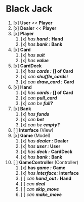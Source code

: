 # Black Jack
1. [x] **User** << **Player**
2. [x] **Dealer** << **Player**
3. [x] **Player**
    1. [x] _has_ _**hand :**_ **Hand**
    2. [x] _has_ _**bank :**_ **Bank**
4. [x] **Card**
    1. [x] _has_ **_suit_**
    2. [x] _has_ **_value_**
5. [x] **CardDeck**
    1. [x] _has_ _**cards :**_  **[] of Card** 
    2. [x] _can_ _**shuffle_cards**_!
    3. [x] _can_ **_draw_card :_** **Card**
6. [x] **Hand**
    1. [x] _has_ _**cards :**_  **[] of Card** 
    2. [x] _can_ _**pull_card**_
    3. [x] _can be_ _**full?**_
7. [x] **Bank**
    1. [x] _has_ _**funds**_
    2. [x] _can_ _**bet**_
    3. [x] _can be_ _**empty?**_ 
8. [ ] **Interface** (View)
9. [x] **Game** (Model)
    1. [x] _has_ _**dealer :**_ **Dealer**
    2. [x] _has_ **_user :_** **User**
    3. [x] _has_ **_deck :_** **CardDeck**
    4. [x] _has_ **_bank_** : **Bank**
10. [ ] **GameController** (Controller)
    1. [x] **has** **_game :_** **Game**
    2. [x] _has_ **_interface:_** **Interface**
    3. [ ] _can_ _**hand_out :**_ **Hand**
    4. [ ] _can_ _**deal**_
    5. [ ] _can_ _**skip_move**_
    6. [ ] _can_ _**make_move**_
